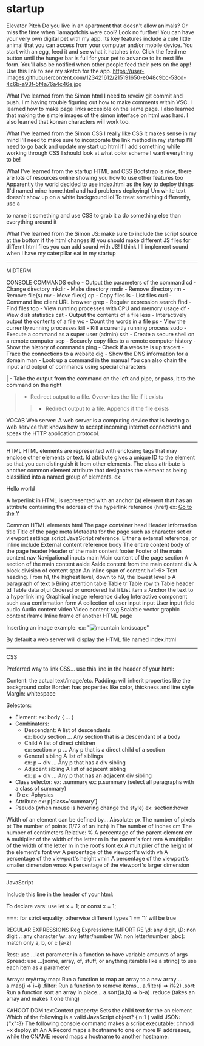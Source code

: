 # startup
Elevator Pitch
Do you live in an apartment that doesn't allow animals? Or miss the time when Tamagotchis were cool? Look no further! You can have your very own digital pet with my app. Its key features include a cute little animal that you can access from your computer and/or mobile device. You start with an egg, feed it and see what it hatches into. Click the feed me button until the hunger bar is full for your pet to advance to its next life form. You'll also be notified when other people feed their pets on the app! 
Use this link to see my sketch for the app.
https://user-images.githubusercontent.com/123421612/215191650-e048c9bc-53cd-4c6b-a93f-5f4a76a4c46e.jpg


What I've learned from the Simon html
I need to reveiw git commit and push. I'm having trouble figuring out how to make comments within VSC. 
I learned how to make page links accesible on the same page.
I also learned that making the simple images of the simon interface on html was hard. 
I also learned that korean characters will work too.


What I've learned from the Simon CSS
I really like CSS it makes sense in my mind
I'll need to make sure to incorporate the link method in my startup
I'll need to go back and update my start up html if I add something while working through CSS
I should look at what color scheme I want everything to be!


What I've learned from the startup HTML and CSS
Bootstrap is nice, there are lots of resources online showing you how to use other features too
Apparently the world decided to use index.html as the key to deploy things (I'd named mine home.html and had problems deploying)
Um white text doesn't show up on a white background lol
To treat something differently, use a <div class = ""> to name it something and use CSS to grab it a do something else than everything around it
 
 
 What I've learned from the Simon JS:
make sure to include the script source at the bottom if the html changes it!
you should make different JS files for differnt html files
you can add sound with JS!
I think I'll implement sound when I have my caterpillar eat in my startup

----------------------------------------------------------------------------------------------------------------------------------------------------------
MIDTERM
 
CONSOLE COMMANDS
 echo - Output the parameters of the command
cd - Change directory
mkdir - Make directory
rmdir - Remove directory
rm - Remove file(s)
mv - Move file(s)
cp - Copy files
ls - List files
curl - Command line client URL browser
grep - Regular expression search
find - Find files
top - View running processes with CPU and memory usage
df - View disk statistics
cat - Output the contents of a file
less - Interactively output the contents of a file
wc - Count the words in a file
ps - View the currently running processes
kill - Kill a currently running process
sudo - Execute a command as a super user (admin)
ssh - Create a secure shell on a remote computer
scp - Securely copy files to a remote computer
history - Show the history of commands
ping - Check if a website is up
tracert - Trace the connections to a website
dig - Show the DNS information for a domain
man - Look up a command in the manual
You can also chain the input and output of commands using special characters

| - Take the output from the command on the left and pipe, or pass, it to the command on the right
> - Redirect output to a file. Overwrites the file if it exists
>> - Redirect output to a file. Appends if the file exists

 
VOCAB
Web server: A web server is a computing device that is hosting a web service that knows how to accept incoming internet connections and speak the HTTP application protocol.
 
----------------------------------------------------------------------------------------------------------------------------------------------------------
HTML
HTML elements are represented with enclosing tags that may enclose other elements or text. Id attribute gives a unique ID to the element so that you can distinguish it from other elements. The class attribute is another common element attribute that designates the element as being classified into a named group of elements. 
 ex: <p id="hello" class="greeting">Hello world</p>
 A hyperlink in HTML is represented with an anchor (a) element that has an attribute containing the address of the hyperlink reference (href)
 ex: <a href="https://byu.edu">Go to the Y</a>
 
 Common HTML elements
html	The page container
head	Header information
title	Title of the page
meta	Metadata for the page such as character set or viewport settings
script	JavaScript reference. Either a external reference, or inline
include	External content reference
body	The entire content body of the page
header	Header of the main content
footer	Footer of the main content
nav	Navigational inputs
main	Main content of the page
section	A section of the main content
aside	Aside content from the main content
div	A block division of content
span	An inline span of content
h<1-9>	Text heading. From h1, the highest level, down to h9, the lowest level
p	A paragraph of text
b	Bring attention
table	Table
tr	Table row
th	Table header
td	Table data
ol,ul	Ordered or unordered list
li	List item
a	Anchor the text to a hyperlink
img	Graphical image reference
dialog	Interactive component such as a confirmation
form	A collection of user input
input	User input field
audio	Audio content
video	Video content
svg	Scalable vector graphic content
iframe	Inline frame of another HTML page
 
Inserting an image example:
ex: "<img alt="mountain landscape" src="https://images.pexels.com/photos/164170/pexels-photo-164170.jpeg" />"

By default a web server will display the HTML file named index.html

----------------------------------------------------------------------------------------------------------------------------------------------------------
CSS

Preferred way to link CSS... use this line in the header of your html:  <link rel="stylesheet" href="styles.css" />

 Content: the actual text/image/etc.
 Padding: will inherit properties like the background color
 Border: has properties like color, thickness and line style
 Margin: whitespace

Selectors:
 - Element: 
     ex: body { ... }
 - Combinators:
    - Descendant:	A list of descendants	
        ex: 	body section ... Any section that is a descendant of a body
    - Child	A list of direct children		
        ex: section > p ... Any p that is a direct child of a section
    - General sibling	A list of siblings	
        ex: p ~ div	... Any p that has a div sibling
    - Adjacent sibling	A list of adjacent sibling	
        ex: p + div	... Any p that has an adjacent div sibling
 - Class selector: 
    ex: .summary
    ex: p.summary (select all paragraphs with a class of summary)
 - ID
    ex: #physics 
 - Attribute
    ex: p[class='summary'] 
 - Pseudo (when mouse is hovering change the style)
    ex: section:hover
 
Width of an element can be defined by...
 Absolute: 
   px	The number of pixels
   pt	The number of points (1/72 of an inch)
   in	The number of inches
   cm	The number of centimeters
 Relative:
   %	A percentage of the parent element
   em	A multiplier of the width of the letter m in the parent's font
   rem	A multiplier of the width of the letter m in the root's font
   ex	A multiplier of the height of the element's font
   vw	A percentage of the viewport's width
   vh	A percentage of the viewport's height
   vmin	A percentage of the viewport's smaller dimension
   vmax	A percentage of the viewport's larger dimension
 
----------------------------------------------------------------------------------------------------------------------------------------------------------
JavaScript
 
 Include this line in the header of your html:   <script src="javascript.js"></script>

 To declare vars: use let x = 1; or const x = 1;
 
 ===: for strict equality, otherwise different types 1 == '1' will be true
 
 REGULAR EXPRESSIONS
Reg Expressions: IMPORT RE
\d: any digit,	\D: non digit
.: any character
\w: any letter/number	\W: non letter/number
[abc]: match only a, b, or c
[a-z]
[^abc]: match anything but abc
(a|b|c): alternatives: this or that or this
?: thing before is optional 
\s: matches whitespaces
^: matches beginning of string
re.search(p, mS, re.MULTILINE): each line is a separate str
$: thing before matches end of string
r’strings’: \ does not have special functions
\.: escapes special function of .
(abc): group	\1 = group 1
\b: bookends for start or end
\B: must be in the middle of a word
      Reptitions
a{3} = aaa	a{1,3} = a or aa or aaa
{,3}: no lower limit	{1,}: no upper limit
.{2,6} = length matches between 2-6 characters
*: any number of characters
+: at least one character

 Rest: use ...last parameter in a function to have variable amounts of args
 Spread: use ...[some, array, of, stuff, or anything iterable like a string] to use each item as a parameter
 
 Arrays:
 myArray.map: 	Run a function to map an array to a new array	... a.map(i => i+i)
 .filter:	Run a function to remove items...	a.filter(i => i%2)
 .sort:	Run a function sort an array in place... 	a.sort((a,b) => b-a)
 .reduce (takes an array and makes it one thing)
 
 KAHOOT
 DOM textContext property: Sets the child text for the an element
 Which of the following is a valid JavaScript object? { n:1 }
 valid JSON: {"x":3}
 The following console command makes a script executable: chmod +x deploy.sh
 An A Record maps a hostname to one or more IP addresses, while the CNAME record maps a hostname to another hostname.
